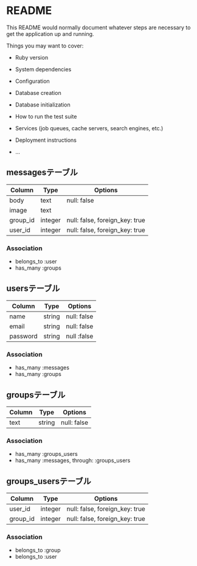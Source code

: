 # README

This README would normally document whatever steps are necessary to get the
application up and running.

Things you may want to cover:

* Ruby version

* System dependencies

* Configuration

* Database creation

* Database initialization

* How to run the test suite

* Services (job queues, cache servers, search engines, etc.)

* Deployment instructions

* ...

##  messagesテーブル
|Column|Type|Options|
|------|----|-------|
|body|text|null: false|
|image|text||
|group_id|integer|null: false, foreign_key: true|
|user_id|integer|null: false, foreign_key: true|

###  Association
- belongs_to :user
- has_many :groups

##  usersテーブル
|Column|Type|Options|
|------|----|-------|
|name|string|null: false|
|email|string|null: false|
|password|string|null :false|

###  Association
- has_many :messages
- has_many :groups

##  groupsテーブル
|Column|Type|Options|
|------|----|-------|
|text|string|null: false|

###  Association
- has_many :groups_users
- has_many :messages, through:  :groups_users


## groups_usersテーブル

|Column|Type|Options|
|------|----|-------|
|user_id|integer|null: false, foreign_key: true|
|group_id|integer|null: false, foreign_key: true|

### Association
- belongs_to :group
- belongs_to :user